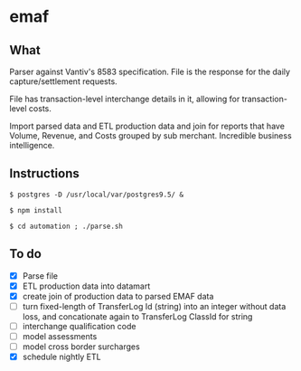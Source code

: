 # emaf

## What
Parser against Vantiv's 8583 specification. File is the response for the daily capture/settlement requests. 

File has transaction-level interchange details in it, allowing for transaction-level costs. 

Import parsed data and ETL production data and join for reports that have Volume, Revenue, and Costs grouped by sub merchant. Incredible business intelligence. 

## Instructions
````
$ postgres -D /usr/local/var/postgres9.5/ &

$ npm install

$ cd automation ; ./parse.sh

````

## To do
- [X] Parse file
- [X] ETL production data into datamart
- [X] create join of production data to parsed EMAF data
- [ ] turn fixed-length of TransferLog Id (string) into an integer without data loss, and concationate again to TransferLog ClassId for string
-	[ ] interchange qualification code
- [ ] model assessments
- [ ] model cross border surcharges
- [X] schedule nightly ETL
